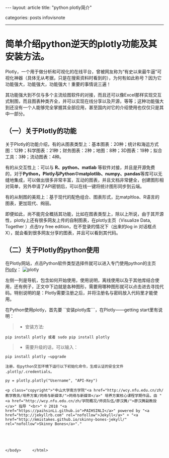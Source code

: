 <!doctype html>
<html class="no-js" lang="en">
	<head>
		<meta charset="utf-8">
		<title>python plotly|paihsinli</title>
		<meta name="description" content="A basic responsive web page – an example from Chapter 1">
		<meta name="viewport" content="width=device-width">
			</head>
			<body>
---
layout: article
title:  "python plotly简介"

categories: posts infovisnote


 
---


# 简单介绍python逆天的plotly功能及其安装方法。

Plotly，一个用于做分析和可视化的在线平台，曾被网友称为“有史以来最牛逼”可视化神器（具体无从考据，只是在搜索资料时看到的），为何有如此称号？因为它功能强大，功能强大，功能强大！重要的事情说三遍！

其功能强大到不仅与多个主流绘图软件的对接，而且还可以像Excel那样实现交互式制图，而且图表种类齐全，并可以实现在线分享以及开源，等等；这种功能强大到还没有一个人能够完全掌握其全部应用，甚至国内对它的介绍使用也仅仅只是其中一部分。

## （一）关于**Plotly**的功能
关于Plotly的功能介绍，有的从图表类型上：基本图表：20种；统计和海运方式图：12种；科学图表：21种；财务图表：2种；地图：8种；3D图表：19种；拟合工具：3种；流动图表：4种。

有的从交互性上：可以与 **R、python、matlab** 等软件对接，并且是开源免费的，对于**Python，Plotly与Python**中**matplotlib、numpy、pandas**等库可以无缝地集成，可以做出很多非常丰富，互动的图表，并且文档非常健全，创建图形相对简单，另外申请了API密钥后，可以在线一键将统计图形同步到云端。

有的从制图的美观上：基于现代的配色组合、图表形式，比matpltloa、R语言的图表，更加现代、绚丽。

即便如此，尚不能完全概括其功能，比如在图表类型上，除以上所说，由于其开源性，plotly上还有很多网友上传的自制图表，在plotly主页（Visualize Data, Together ）点击try free edition，在不登录的情况下（出来的log in 对话框点X），就会看到很多网友分享的图表，并且可以看到其代码。

## （二）关于Plotly的python使用

在Plotly网站，点击Python软件类型选择件就可以进入专门使用python的主页 [Plotly](https://plot.ly/python/)：
![plotly](https://pic4.zhimg.com/50/v2-c71ee6f3a47e6db43f99164acfbc6783_hd.jpg)

左侧一列是导航，包含如何开始使用，使用说明，离线使用以及于其他库结合使用，还有例子，正文中下边就是各种图形，需要用哪种图形就可以点击进去寻找代码。特别说明的是：Plotly需要注册之后，并将注册名与密码放入代码里才能使用。

在Python使用plotly，首先要 ``安装plotly库```，在Plotly——getting start里有说明：

> - 安装方法:
    
	pip install plotly 或者 sudo pip install plotly

> - 需要升级的话，可以输入：
    
	pip install plotly –upgrade
	
	注册，在python交互环境下运行以下初始化命令，生成认证的安全文件 .plotly/.credentials。
	
	py = plotly.plotly("Username", "API-Key")
	
	<p class="copyright">"中山大学南方学院"<a href="http://wcy.nfu.edu.cn/zh/教学教务/培养方案/网络与新媒体/">网络与新媒体</a>" 培养方案核心课程学期作品，由 "<a href="http://wcy.nfu.edu.cn/zh/学院概况/师资队伍/廖汉腾/">廖汉腾副教授</a>" 指导 "<br>" © 2018 "<a href="https://paihsinLi.github.io">PAIHSINLI</a>" powered by "<a href="http://jekyllrb.com" rel="nofollow">Jekyll</a>" + "<a href="http://mmistakes.github.io/skinny-bones-jekyll/" rel="nofollow">Skinny Bones</a>"."
	
	
	
	
	
	</body>  	</html>
